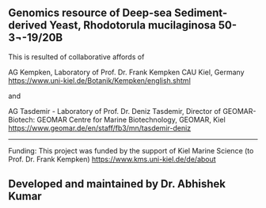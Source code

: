 Genomics resource of Deep-sea Sediment-derived Yeast, Rhodotorula mucilaginosa 50-3¬-19/20B
------------------------------
This is resulted of collaborative affords of 

AG Kempken, Laboratory of Prof. Dr. Frank Kempken CAU Kiel, Germany
https://www.uni-kiel.de/Botanik/Kempken/english.shtml

and 

AG Tasdemir - Laboratory of Prof. Dr. Deniz Tasdemir, Director of GEOMAR-Biotech: GEOMAR Centre for Marine Biotechnology, GEOMAR, Kiel
https://www.geomar.de/en/staff/fb3/mn/tasdemir-deniz

---------------------------
Funding: This project was funded by the support of Kiel Marine Science (to Prof. Dr. Frank Kempken)
https://www.kms.uni-kiel.de/de/about



Developed and maintained by Dr. Abhishek Kumar
---------------------------------

